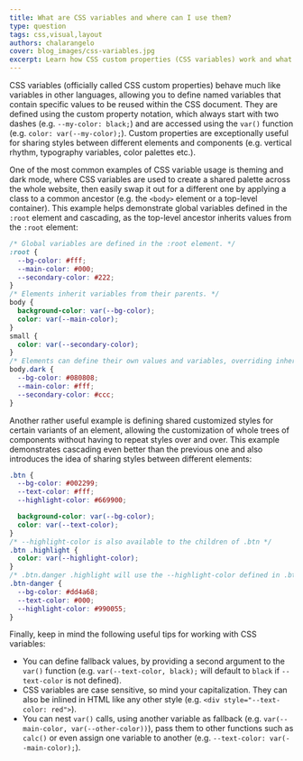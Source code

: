 ```yaml
---
title: What are CSS variables and where can I use them?
type: question
tags: css,visual,layout
authors: chalarangelo
cover: blog_images/css-variables.jpg
excerpt: Learn how CSS custom properties (CSS variables) work and what you can use them for in your code and designs.
---
```


CSS variables (officially called CSS custom properties) behave much like variables in other languages, allowing you to define named variables that contain specific values to be reused within the CSS document. They are defined using the custom property notation, which always start with two dashes (e.g. `--my-color: black;`) and are accessed using the `var()` function (e.g. `color: var(--my-color);`). Custom properties are exceptionally useful for sharing styles between different elements and components (e.g. vertical rhythm, typography variables, color palettes etc.).

One of the most common examples of CSS variable usage is theming and dark mode, where CSS variables are used to create a shared palette across the whole website, then easily swap it out for a different one by applying a class to a common ancestor (e.g. the `<body>` element or a top-level container). This example helps demonstrate global variables defined in the `:root` element and cascading, as the top-level ancestor inherits values from the `:root` element:

```css
/* Global variables are defined in the :root element. */
:root {
  --bg-color: #fff;
  --main-color: #000;
  --secondary-color: #222;
}
/* Elements inherit variables from their parents. */
body {
  background-color: var(--bg-color);
  color: var(--main-color);
}
small {
  color: var(--secondary-color);
}
/* Elements can define their own values and variables, overriding inherited ones.*/
body.dark {
  --bg-color: #080808;
  --main-color: #fff;
  --secondary-color: #ccc;
}
```

Another rather useful example is defining shared customized styles for certain variants of an element, allowing the customization of whole trees of components without having to repeat styles over and over. This example demonstrates cascading even better than the previous one and also introduces the idea of sharing styles between different elements:

```css
.btn {
  --bg-color: #002299;
  --text-color: #fff;
  --highlight-color: #669900;

  background-color: var(--bg-color);
  color: var(--text-color);
}
/* --highlight-color is also available to the children of .btn */
.btn .highlight {
  color: var(--highlight-color);
}
/* .btn.danger .highlight will use the --highlight-color defined in .btn-danger */
.btn-danger {
  --bg-color: #dd4a68;
  --text-color: #000;
  --highlight-color: #990055;
}
```

Finally, keep in mind the following useful tips for working with CSS variables:

- You can define fallback values, by providing a second argument to the `var()` function (e.g. `var(--text-color, black);` will default to `black` if `--text-color` is not defined).
- CSS variables are case sensitive, so mind your capitalization. They can also be inlined in HTML like any other style (e.g. `<div style="--text-color: red">`).
- You can nest `var()` calls, using another variable as fallback (e.g. `var(--main-color, var(--other-color))`), pass them to other functions such as `calc()` or even assign one variable to another (e.g. `--text-color: var(--main-color);`).
